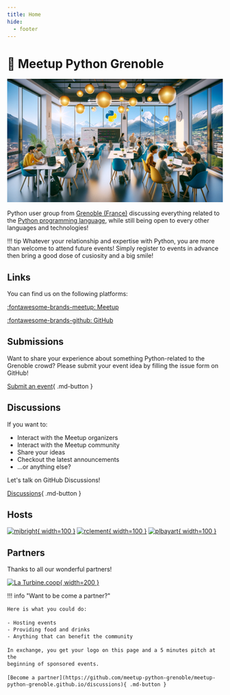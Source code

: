 ```yaml
---
title: Home
hide:
  - footer
---
```


# 🐍 Meetup Python Grenoble

<!-- ![Logo](static/python-logo-generic.svg) -->

![Banner](static/banner.png)

Python user group from [Grenoble (France)](https://www.grenoble.fr) discussing
everything related to the [Python programming language](https://www.python.org),
while still being open to every other languages and technologies!

!!! tip
    Whatever your relationship and expertise with Python, you are more than
    welcome to attend future events! Simply register to events in advance then
    bring a good dose of cusiosity and a big smile!

## Links

You can find us on the following platforms:

[:fontawesome-brands-meetup: Meetup](https://www.meetup.com/fr-FR/groupe-dutilisateurs-python-grenoble/)

[:fontawesome-brands-github: GitHub](https://github.com/meetup-python-grenoble)

## Submissions

Want to share your experience about something Python-related to the Grenoble
crowd? Please submit your event idea by filling the issue form on GitHub!

[Submit an event](https://github.com/meetup-python-grenoble/meetup-python-grenoble.github.io/issues/new?assignees=&labels=submission&template=submission.yml&title=New+Event+Submission){ .md-button }


## Discussions

If you want to:

- Interact with the Meetup organizers
- Interact with the Meetup community
- Share your ideas
- Checkout the latest announcements
- ...or anything else?

Let's talk on GitHub Discussions!

[Discussions](https://github.com/meetup-python-grenoble/meetup-python-grenoble.github.io/discussions){ .md-button }

## Hosts

[![mjbright](https://avatars.githubusercontent.com/u/1880109){ width=100 }](https://github.com/mjbright "Michael J Bright")
[![rclement](https://avatars.githubusercontent.com/u/1238873){ width=100 }](https://github.com/rclement "Romain Clement")
[![plbayart](https://avatars.githubusercontent.com/u/37104025){ width=100 }](https://github.com/Pierre-Loic "Pierre-Loïc Bayart")

## Partners

Thanks to all our wonderful partners!

[![La Turbine.coop](static/laturbine.png){ width=200 }](https://turbine.coop "La Turbine.coop Website")

!!! info "Want to be come a partner?"

    Here is what you could do:

    - Hosting events
    - Providing food and drinks
    - Anything that can benefit the community

    In exchange, you get your logo on this page and a 5 minutes pitch at the
    beginning of sponsored events.

    [Become a partner](https://github.com/meetup-python-grenoble/meetup-python-grenoble.github.io/discussions){ .md-button }
